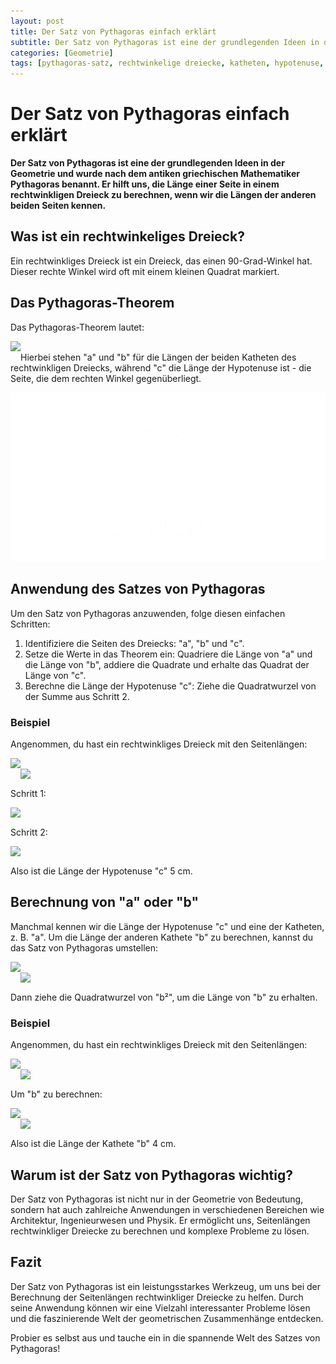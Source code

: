 ```yaml
---
layout: post
title: Der Satz von Pythagoras einfach erklärt
subtitle: Der Satz von Pythagoras ist eine der grundlegenden Ideen in der Geometrie
categories: [Geometrie]
tags: [pythagoras-satz, rechtwinkelige dreiecke, katheten, hypotenuse, geometrische formeln]
---
```

# Der Satz von Pythagoras einfach erklärt

**Der Satz von Pythagoras ist eine der grundlegenden Ideen in der Geometrie und wurde nach dem antiken griechischen Mathematiker Pythagoras benannt. Er hilft uns, die Länge einer Seite in einem rechtwinkligen Dreieck zu berechnen, wenn wir die Längen der anderen beiden Seiten kennen.**

## Was ist ein rechtwinkeliges Dreieck?

Ein rechtwinkliges Dreieck ist ein Dreieck, das einen 90-Grad-Winkel hat. Dieser rechte Winkel wird oft mit einem kleinen Quadrat markiert.

## Das Pythagoras-Theorem
Das Pythagoras-Theorem lautet:
<div style="float: left;">
  <img src="https://latex.codecogs.com/png.image?\inline&space;\dpi{110}\bg{black}a^{2}&plus;b^{2}=c^{2}" />
</div><br>
Hierbei stehen "a" und "b" für die Längen der beiden Katheten des rechtwinkligen Dreiecks, während "c" die Länge der Hypotenuse ist - die Seite, die dem rechten Winkel gegenüberliegt.

![Desktop View](/assets/images/math/pythagoras.png)

## Anwendung des Satzes von Pythagoras

Um den Satz von Pythagoras anzuwenden, folge diesen einfachen Schritten:

1. Identifiziere die Seiten des Dreiecks: "a", "b" und "c".
2. Setze die Werte in das Theorem ein: Quadriere die Länge von "a" und die Länge von "b", addiere die Quadrate und erhalte das Quadrat der Länge von "c".
3. Berechne die Länge der Hypotenuse "c": Ziehe die Quadratwurzel von der Summe aus Schritt 2.

### Beispiel

Angenommen, du hast ein rechtwinkliges Dreieck mit den Seitenlängen:<br>
<div style="float: left;">
<img src="https://latex.codecogs.com/png.image?\inline&space;\dpi{110}\bg{black}a=3" />
</div><br>
<div style="float: left;">
<img src="https://latex.codecogs.com/png.image?\inline&space;\dpi{110}\bg{black}b=4" />
</div><br>

Schritt 1:<br>
<div style="float: left;">
<img src="https://latex.codecogs.com/png.image?\inline&space;\dpi{110}\bg{black}3^{2}&plus;4^{2}=9&plus;16=25" />
</div><br>

Schritt 2:<br>
<div style="float: left;">
<img src="https://latex.codecogs.com/png.image?\inline&space;\dpi{110}\bg{black}c=\sqrt{25}=5cm" />
</div><br>

Also ist die Länge der Hypotenuse "c" 5 cm.

## Berechnung von "a" oder "b"

Manchmal kennen wir die Länge der Hypotenuse "c" und eine der Katheten, z. B. "a". Um die Länge der anderen Kathete "b" zu berechnen, kannst du das Satz von Pythagoras umstellen:

<div style="float: left;">
<img src="https://latex.codecogs.com/png.image?\inline&space;\dpi{110}\bg{black}a^{2}=c^{2}-b^{2}" />
</div><br>

<div style="float: left;">
<img src="https://latex.codecogs.com/png.image?\inline&space;\dpi{110}\bg{black}b^{2}=c^{2}-a^{2}" />
</div><br>

Dann ziehe die Quadratwurzel von "b²", um die Länge von "b" zu erhalten.

### Beispiel

Angenommen, du hast ein rechtwinkliges Dreieck mit den Seitenlängen:<br>
<div style="float: left;">
<img src="https://latex.codecogs.com/png.image?\inline&space;\dpi{110}\bg{black}c=5cm" />
</div><br>

<div style="float: left;">
<img src="https://latex.codecogs.com/png.image?\inline&space;\dpi{110}\bg{black}b=3cm" />
</div><br>

Um "b" zu berechnen:<br>
<div style="float: left;">
<img src="https://latex.codecogs.com/png.image?\inline&space;\dpi{110}\bg{black}b^{2}=5^{2}-3^{2}=25-9=16" />
</div><br>

<div style="float: left;">
<img src="https://latex.codecogs.com/png.image?\inline&space;\dpi{110}\bg{black}b=\sqrt{16}=4cm" />
</div><br>

Also ist die Länge der Kathete "b" 4 cm.

## Warum ist der Satz von Pythagoras wichtig?

Der Satz von Pythagoras ist nicht nur in der Geometrie von Bedeutung, sondern hat auch zahlreiche Anwendungen in verschiedenen Bereichen wie Architektur, Ingenieurwesen und Physik. Er ermöglicht uns, Seitenlängen rechtwinkliger Dreiecke zu berechnen und komplexe Probleme zu lösen.

## Fazit

Der Satz von Pythagoras ist ein leistungsstarkes Werkzeug, um uns bei der Berechnung der Seitenlängen rechtwinkliger Dreiecke zu helfen. Durch seine Anwendung können wir eine Vielzahl interessanter Probleme lösen und die faszinierende Welt der geometrischen Zusammenhänge entdecken.

Probier es selbst aus und tauche ein in die spannende Welt des Satzes von Pythagoras!